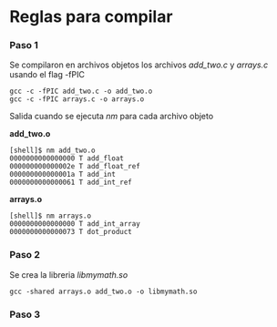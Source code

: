 # Reglas para compilar

### Paso 1

Se compilaron en archivos objetos los archivos *add_two.c* y *arrays.c* usando el flag -fPIC

```
gcc -c -fPIC add_two.c -o add_two.o
gcc -c -fPIC arrays.c -o arrays.o
```

Salida cuando se ejecuta *nm* para cada archivo objeto

**add_two.o**

```
[shell]$ nm add_two.o
0000000000000000 T add_float
000000000000002e T add_float_ref
000000000000001a T add_int
0000000000000061 T add_int_ref
```

**arrays.o**

```
[shell]$ nm arrays.o
0000000000000000 T add_int_array
0000000000000073 T dot_product

```

### Paso 2

Se crea la libreria *libmymath.so*

```
gcc -shared arrays.o add_two.o -o libmymath.so
```

### Paso 3
